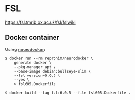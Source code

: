 # FSL

https://fsl.fmrib.ox.ac.uk/fsl/fslwiki

## Docker container

Using [neurodocker](https://www.repronim.org/neurodocker/index.html):

```console
$ docker run --rm repronim/neurodocker \
    generate docker \
    --pkg-manager apt \
    --base-image debian:bullseye-slim \
    --fsl version=6.0.5 \
    --yes \
    > fsl605.Dockerfile

$ docker build --tag fsl:6.0.5 --file fsl605.Dockerfile .
```

